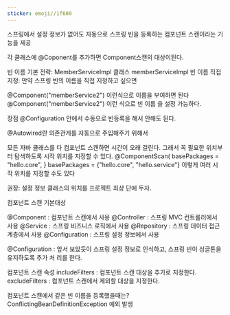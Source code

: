 ```yaml
---
sticker: emoji//1f600
---
```

스프링에서 설정 정보가 없어도 자동으로 스프링 빈을 등록하는 컴포넌트 스캔이라는 기능을 제공

각 클래스에 @Coponent를 추가하면 Component스캔의 대상이된다.

빈 이름 기본 전략: MemberServiceImpl 클래스 memberServiceImpl 빈 이름 직접 지정: 만약 스프링 빈의 이름을 직접 지정하고 싶으면 

@Component("memberService2") 이런식으로 이름을 부여하면 된다
@Component("memberService2") 이런 식으로 빈 이름 을 설정 가능하다.

장점
@Configuration 안에서 수동으로 빈등록을 해서 안해도 된다.


@Autowired란 
의존관게를 자동으로 주입해주기 위해서 


모든 자바 클래스를 다 컴포넌트 스캔하면 시간이 오래 걸린다. 그래서 꼭 필요한 위치부터 탐색하도록 시작 위치를 지정할 수 있다.
@ComponentScan( basePackages = "hello.core", }
basePackages = {"hello.core", "hello.service"}
이렇게 여러 시작 위치를 지정할 수도 있다


권장: 설정 정보 클래스의 위치를 프로젝트 최상 단에 두자.


컴포넌트 스캔 기본대상 

@Component : 컴포넌트 스캔에서 사용 
@Controller : 스프링 MVC 컨트롤러에서 사용 
@Service : 스프링 비즈니스 로직에서 사용 
@Repository : 스프링 데이터 접근 계층에서 사용 
@Configuration : 스프링 설정 정보에서 사용

@Configuration : 앞서 보았듯이 스프링 설정 정보로 인식하고, 스프링 빈이 싱글톤을 유지하도록 추가 처 리를 한다.

컴포넌트 스캔 속성
includeFilters : 컴포넌트 스캔 대상을 추가로 지정한다. 
excludeFilters : 컴포넌트 스캔에서 제외할 대상을 지정한다.

컴포넌트 스캔에서 같은 빈 이름을 등록했을때는?
ConflictingBeanDefinitionException 예외 발생

